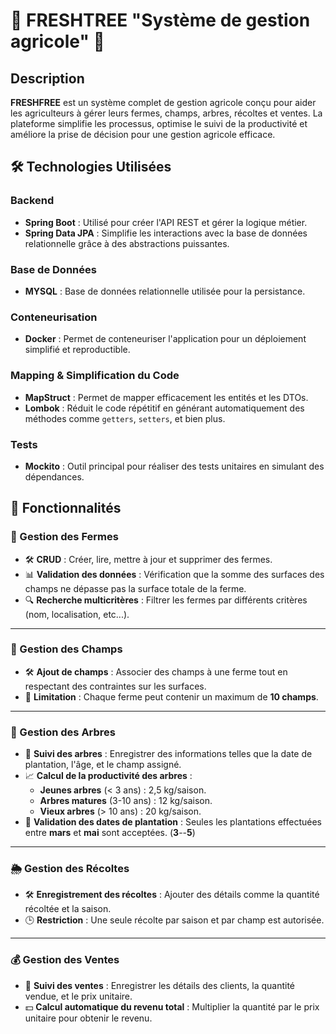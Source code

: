 # 🌟 FRESHTREE "Système de gestion agricole" 🌱

## Description
**FRESHFREE** est un système complet de gestion agricole conçu pour aider les agriculteurs à gérer leurs fermes, champs, arbres, récoltes et ventes. La plateforme simplifie les processus, optimise le suivi de la productivité et améliore la prise de décision pour une gestion agricole efficace.

## 🛠️ Technologies Utilisées

### Backend
- **Spring Boot** : Utilisé pour créer l'API REST et gérer la logique métier.
- **Spring Data JPA** : Simplifie les interactions avec la base de données relationnelle grâce à des abstractions puissantes.

### Base de Données
- **MYSQL** : Base de données relationnelle utilisée pour la persistance.

### Conteneurisation
- **Docker** : Permet de conteneuriser l'application pour un déploiement simplifié et reproductible.

### Mapping & Simplification du Code
- **MapStruct** : Permet de mapper efficacement les entités et les DTOs.
- **Lombok** : Réduit le code répétitif en générant automatiquement des méthodes comme `getters`, `setters`, et bien plus.

### Tests
- **Mockito** : Outil principal pour réaliser des tests unitaires en simulant des dépendances.

## 🚀 Fonctionnalités

### 🌾 Gestion des Fermes
- 🛠️ **CRUD** : Créer, lire, mettre à jour et supprimer des fermes.
- 📊 **Validation des données** : Vérification que la somme des surfaces des champs ne dépasse pas la surface totale de la ferme.
- 🔍 **Recherche multicritères** : Filtrer les fermes par différents critères (nom, localisation, etc...).

---

### 🌱 Gestion des Champs
- 🛠️ **Ajout de champs** : Associer des champs à une ferme tout en respectant des contraintes sur les surfaces.
- 🔢 **Limitation** : Chaque ferme peut contenir un maximum de **10 champs**.

---

### 🌳 Gestion des Arbres
- 🌿 **Suivi des arbres** : Enregistrer des informations telles que la date de plantation, l'âge, et le champ assigné.
- 📈 **Calcul de la productivité des arbres** :
  - **Jeunes arbres** (< 3 ans) : 2,5 kg/saison.
  - **Arbres matures** (3-10 ans) : 12 kg/saison.
  - **Vieux arbres** (> 10 ans) : 20 kg/saison.
- 📅 **Validation des dates de plantation** : Seules les plantations effectuées entre **mars** et **mai** sont acceptées. (**3**--**5**)

---

### 🌦️ Gestion des Récoltes
- 🛠️ **Enregistrement des récoltes** : Ajouter des détails comme la quantité récoltée et la saison.
- 🕒 **Restriction** : Une seule récolte par saison et par champ est autorisée.

---

### 💰 Gestion des Ventes
- 🛒 **Suivi des ventes** : Enregistrer les détails des clients, la quantité vendue, et le prix unitaire.
- 💵 **Calcul automatique du revenu total** : Multiplier la quantité par le prix unitaire pour obtenir le revenu.




